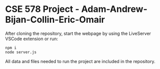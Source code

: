 # CSE 578 Project - Adam-Andrew-Bijan-Collin-Eric-Omair

After cloning the repository, start the webpage by using the LiveServer VSCode extension or run:

```
npm i
node server.js
```

All data and files needed to run the project are included in the repository.